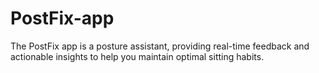 # PostFix-app
 The PostFix app is a posture assistant, providing real-time feedback and actionable insights to help you maintain optimal sitting habits.
